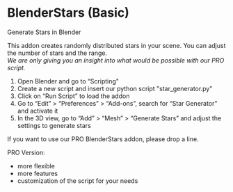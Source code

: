 # BlenderStars (Basic)
Generate Stars in Blender

This addon creates randomly distributed stars in your scene. 
You can adjust the number of stars and the range.  
*We are only giving you an insight into what would be possible with our PRO script.*

1. Open Blender and go to “Scripting"
2. Create a new script and insert our python script "star_generator.py"
3. Click on “Run Script” to load the addon
4. Go to “Edit” > “Preferences” > “Add-ons”, search for “Star Generator” and activate it
5. In the 3D view, go to “Add” > “Mesh” > “Generate Stars” and adjust the settings to generate stars

If you want to use our PRO BlenderStars addon, please drop a line. 

PRO Version:
- more flexible
- more features
- customization of the script for your needs
